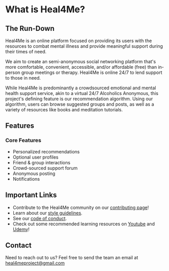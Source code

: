 # What is Heal4Me?

## The Run-Down
Heal4Me is an online platform focused on providing its users with the resources to combat mental illness and provide meaningful support during their times of need. 

We aim to create an semi-anonymous social networking platform that's more comfortable, convenient, accessible, and/or affordable (free) than in-person group meetings or therapy. Heal4Me is online 24/7 to lend support to those in need.

While Heal4Me is predominantly a crowdsourced emotional and mental health support service, akin to a virtual 24/7 Alcoholics Anonymous, this project's defining feature is our recommendation algorithm. Using our algorithm, users can browse suggested groups and posts, as well as a variety of resources like books and meditation tutorials.

## Features

### Core Features
- Personalized recommendations
- Optional user profiles
- Friend & group interactions
- Crowd-sourced support forum
- Anonymous posting
- Notifications
 
## Important Links
- Contribute to the Heal4Me community on our [contributing page](https://github.com/zacknawrocki/Heal4me/blob/master/media/CONTRIBUTING.md)! 
- Learn about our [style guidelines](https://github.com/zacknawrocki/Heal4me/blob/master/media/STYLE_GUIDELINES.md).
- See our [code of conduct](https://github.com/zacknawrocki/Heal4me/blob/master/media/CODE_OF_CONDUCT.md).
- Check out some recommended learning resources on [Youtube](https://www.youtube.com/playlist?list=PLPgx4r0FGixm5SZqE6KEPt9n8oLqFi57h) and [Udemy](https://www.udemy.com/course/mern-stack-front-to-back/)!

## Contact
Need to reach out to us? Feel free to send the team an email at heal4meproject@gmail.com
